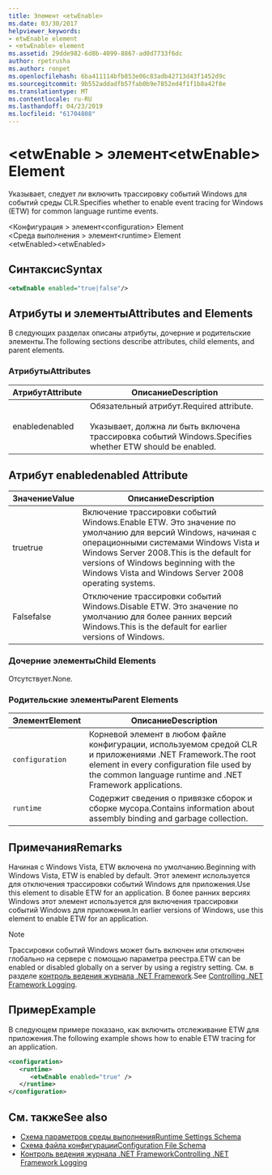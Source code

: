 ```yaml
---
title: Элемент <etwEnable>
ms.date: 03/30/2017
helpviewer_keywords:
- etwEnable element
- <etwEnable> element
ms.assetid: 29dde982-6d8b-4099-8867-ad0d7733f6dc
author: rpetrusha
ms.author: ronpet
ms.openlocfilehash: 6ba411114bfb853e06c83adb42713d43f1452d9c
ms.sourcegitcommit: 9b552addadfb57fab0b9e7852ed4f1f1b8a42f8e
ms.translationtype: MT
ms.contentlocale: ru-RU
ms.lasthandoff: 04/23/2019
ms.locfileid: "61704808"
---
```

# <a name="etwenable-element"></a><span data-ttu-id="a8582-102">\<etwEnable > элемент</span><span class="sxs-lookup"><span data-stu-id="a8582-102">\<etwEnable> Element</span></span>
<span data-ttu-id="a8582-103">Указывает, следует ли включить трассировку событий Windows для событий среды CLR.</span><span class="sxs-lookup"><span data-stu-id="a8582-103">Specifies whether to enable event tracing for Windows (ETW) for common language runtime events.</span></span>  
  
 <span data-ttu-id="a8582-104">\<Конфигурация > элемент</span><span class="sxs-lookup"><span data-stu-id="a8582-104">\<configuration> Element</span></span>  
<span data-ttu-id="a8582-105">\<Среда выполнения > элемент</span><span class="sxs-lookup"><span data-stu-id="a8582-105">\<runtime> Element</span></span>  
<span data-ttu-id="a8582-106">\<etwEnabled></span><span class="sxs-lookup"><span data-stu-id="a8582-106">\<etwEnabled></span></span>  
  
## <a name="syntax"></a><span data-ttu-id="a8582-107">Синтаксис</span><span class="sxs-lookup"><span data-stu-id="a8582-107">Syntax</span></span>  
  
```xml  
<etwEnable enabled="true|false"/>  
```  
  
## <a name="attributes-and-elements"></a><span data-ttu-id="a8582-108">Атрибуты и элементы</span><span class="sxs-lookup"><span data-stu-id="a8582-108">Attributes and Elements</span></span>  
 <span data-ttu-id="a8582-109">В следующих разделах описаны атрибуты, дочерние и родительские элементы.</span><span class="sxs-lookup"><span data-stu-id="a8582-109">The following sections describe attributes, child elements, and parent elements.</span></span>  
  
### <a name="attributes"></a><span data-ttu-id="a8582-110">Атрибуты</span><span class="sxs-lookup"><span data-stu-id="a8582-110">Attributes</span></span>  
  
|<span data-ttu-id="a8582-111">Атрибут</span><span class="sxs-lookup"><span data-stu-id="a8582-111">Attribute</span></span>|<span data-ttu-id="a8582-112">Описание</span><span class="sxs-lookup"><span data-stu-id="a8582-112">Description</span></span>|  
|---------------|-----------------|  
|<span data-ttu-id="a8582-113">enabled</span><span class="sxs-lookup"><span data-stu-id="a8582-113">enabled</span></span>|<span data-ttu-id="a8582-114">Обязательный атрибут.</span><span class="sxs-lookup"><span data-stu-id="a8582-114">Required attribute.</span></span><br /><br /> <span data-ttu-id="a8582-115">Указывает, должна ли быть включена трассировка событий Windows.</span><span class="sxs-lookup"><span data-stu-id="a8582-115">Specifies whether ETW should be enabled.</span></span>|  
  
## <a name="enabled-attribute"></a><span data-ttu-id="a8582-116">Атрибут enabled</span><span class="sxs-lookup"><span data-stu-id="a8582-116">enabled Attribute</span></span>  
  
|<span data-ttu-id="a8582-117">Значение</span><span class="sxs-lookup"><span data-stu-id="a8582-117">Value</span></span>|<span data-ttu-id="a8582-118">Описание</span><span class="sxs-lookup"><span data-stu-id="a8582-118">Description</span></span>|  
|-----------|-----------------|  
|<span data-ttu-id="a8582-119">true</span><span class="sxs-lookup"><span data-stu-id="a8582-119">true</span></span>|<span data-ttu-id="a8582-120">Включение трассировки событий Windows.</span><span class="sxs-lookup"><span data-stu-id="a8582-120">Enable ETW.</span></span> <span data-ttu-id="a8582-121">Это значение по умолчанию для версий Windows, начиная с операционными системами Windows Vista и Windows Server 2008.</span><span class="sxs-lookup"><span data-stu-id="a8582-121">This is the default for versions of Windows beginning with the Windows Vista and Windows Server 2008 operating systems.</span></span>|  
|<span data-ttu-id="a8582-122">False</span><span class="sxs-lookup"><span data-stu-id="a8582-122">false</span></span>|<span data-ttu-id="a8582-123">Отключение трассировки событий Windows.</span><span class="sxs-lookup"><span data-stu-id="a8582-123">Disable ETW.</span></span> <span data-ttu-id="a8582-124">Это значение по умолчанию для более ранних версий Windows.</span><span class="sxs-lookup"><span data-stu-id="a8582-124">This is the default for earlier versions of Windows.</span></span>|  
  
### <a name="child-elements"></a><span data-ttu-id="a8582-125">Дочерние элементы</span><span class="sxs-lookup"><span data-stu-id="a8582-125">Child Elements</span></span>  
 <span data-ttu-id="a8582-126">Отсутствует.</span><span class="sxs-lookup"><span data-stu-id="a8582-126">None.</span></span>  
  
### <a name="parent-elements"></a><span data-ttu-id="a8582-127">Родительские элементы</span><span class="sxs-lookup"><span data-stu-id="a8582-127">Parent Elements</span></span>  
  
|<span data-ttu-id="a8582-128">Элемент</span><span class="sxs-lookup"><span data-stu-id="a8582-128">Element</span></span>|<span data-ttu-id="a8582-129">Описание</span><span class="sxs-lookup"><span data-stu-id="a8582-129">Description</span></span>|  
|-------------|-----------------|  
|`configuration`|<span data-ttu-id="a8582-130">Корневой элемент в любом файле конфигурации, используемом средой CLR и приложениями .NET Framework.</span><span class="sxs-lookup"><span data-stu-id="a8582-130">The root element in every configuration file used by the common language runtime and .NET Framework applications.</span></span>|  
|`runtime`|<span data-ttu-id="a8582-131">Содержит сведения о привязке сборок и сборке мусора.</span><span class="sxs-lookup"><span data-stu-id="a8582-131">Contains information about assembly binding and garbage collection.</span></span>|  
  
## <a name="remarks"></a><span data-ttu-id="a8582-132">Примечания</span><span class="sxs-lookup"><span data-stu-id="a8582-132">Remarks</span></span>  
 <span data-ttu-id="a8582-133">Начиная с Windows Vista, ETW включена по умолчанию.</span><span class="sxs-lookup"><span data-stu-id="a8582-133">Beginning with Windows Vista, ETW is enabled by default.</span></span> <span data-ttu-id="a8582-134">Этот элемент используется для отключения трассировки событий Windows для приложения.</span><span class="sxs-lookup"><span data-stu-id="a8582-134">Use this element to disable ETW for an application.</span></span> <span data-ttu-id="a8582-135">В более ранних версиях Windows этот элемент используется для включения трассировки событий Windows для приложения.</span><span class="sxs-lookup"><span data-stu-id="a8582-135">In earlier versions of Windows, use this element to enable ETW for an application.</span></span>  
  
> [!NOTE]
>  <span data-ttu-id="a8582-136">Трассировки событий Windows может быть включен или отключен глобально на сервере с помощью параметра реестра.</span><span class="sxs-lookup"><span data-stu-id="a8582-136">ETW can be enabled or disabled globally on a server by using a registry setting.</span></span> <span data-ttu-id="a8582-137">См. в разделе [контроль ведения журнала .NET Framework](../../../../../docs/framework/performance/controlling-logging.md).</span><span class="sxs-lookup"><span data-stu-id="a8582-137">See [Controlling .NET Framework Logging](../../../../../docs/framework/performance/controlling-logging.md).</span></span>  
  
## <a name="example"></a><span data-ttu-id="a8582-138">Пример</span><span class="sxs-lookup"><span data-stu-id="a8582-138">Example</span></span>  
 <span data-ttu-id="a8582-139">В следующем примере показано, как включить отслеживание ETW для приложения.</span><span class="sxs-lookup"><span data-stu-id="a8582-139">The following example shows how to enable ETW tracing for an application.</span></span>  
  
```xml  
<configuration>  
   <runtime>  
      <etwEnable enabled="true" />  
   </runtime>  
</configuration>  
```  
  
## <a name="see-also"></a><span data-ttu-id="a8582-140">См. также</span><span class="sxs-lookup"><span data-stu-id="a8582-140">See also</span></span>

- [<span data-ttu-id="a8582-141">Схема параметров среды выполнения</span><span class="sxs-lookup"><span data-stu-id="a8582-141">Runtime Settings Schema</span></span>](../../../../../docs/framework/configure-apps/file-schema/runtime/index.md)
- [<span data-ttu-id="a8582-142">Схема файла конфигурации</span><span class="sxs-lookup"><span data-stu-id="a8582-142">Configuration File Schema</span></span>](../../../../../docs/framework/configure-apps/file-schema/index.md)
- [<span data-ttu-id="a8582-143">Контроль ведения журнала .NET Framework</span><span class="sxs-lookup"><span data-stu-id="a8582-143">Controlling .NET Framework Logging</span></span>](../../../../../docs/framework/performance/controlling-logging.md)
